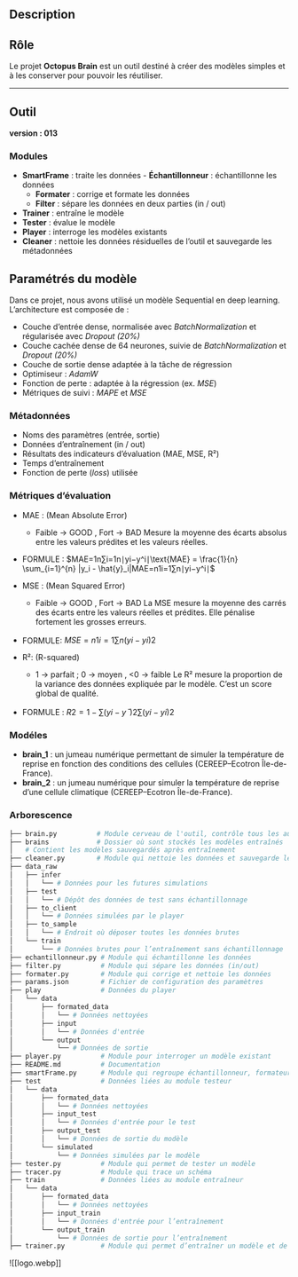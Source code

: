
## Description

## Rôle
Le projet **Octopus Brain** est un outil destiné à créer des modèles simples et à les conserver pour pouvoir les réutiliser.

--- 

## Outil
**version : 013**
### Modules
- **SmartFrame** : traite les données
       - **Échantillonneur** : échantillonne les données  
    - **Formater** : corrige et formate les données
    - **Filter** : sépare les données en deux parties (in / out)
- **Trainer** : entraîne le modèle
- **Tester** : évalue le modèle
- **Player** : interroge les modèles existants
- **Cleaner** : nettoie les données résiduelles de l’outil et sauvegarde les métadonnées
## Paramétrés du modèle
Dans ce projet, nous avons utilisé un modèle Sequential en deep learning.  
L’architecture est composée de :
- Couche d’entrée dense, normalisée avec _BatchNormalization_ et régularisée avec _Dropout (20%)_
- Couche cachée dense de 64 neurones, suivie de _BatchNormalization_ et _Dropout (20%)_
- Couche de sortie dense adaptée à la tâche de régression
- Optimiseur : _AdamW_
- Fonction de perte : adaptée à la régression (ex. _MSE_)
- Métriques de suivi : _MAPE_ et _MSE_

### Métadonnées
- Noms des paramètres (entrée, sortie)
- Données d’entraînement (in / out)
- Résultats des indicateurs d’évaluation (MAE, MSE, R²)
- Temps d’entraînement
- Fonction de perte (_loss_) utilisée
### Métriques d’évaluation
- MAE : (Mean Absolute Error)
	- Faible -> GOOD , Fort -> BAD
	Mesure la moyenne des écarts absolus entre les valeurs prédites et les valeurs réelles.
- FORMULE :
	$MAE=1n∑i=1n∣yi−y^i∣\text{MAE} = \frac{1}{n} \sum_{i=1}^{n} |y_i - \hat{y}_i|MAE=n1​i=1∑n​∣yi​−y^​i​∣$

- MSE : (Mean Squared Error) 
	-  Faible -> GOOD , Fort -> BAD
	La MSE mesure la moyenne des carrés des écarts entre les valeurs réelles et prédites. Elle pénalise fortement les grosses erreurs.
- FORMULE:
	$MSE=n1​i=1∑n​(yi​−y^​i​)2$
	
- R²: (R-squared) 
	- 1 -> parfait ; 0 -> moyen , <0 -> faible
	Le R² mesure la proportion de la variance des données expliquée par le modèle. C’est un score global de qualité.
- FORMULE : 
	$R2=1−∑(yi​−yˉ​)2∑(yi​−y^​i​)2​$

### Modéles
- **brain_1** : un jumeau numérique permettant de simuler la température de reprise en fonction des conditions des cellules (CEREEP–Ecotron Île-de-France).
- **brain_2** : un jumeau numérique pour simuler la température de reprise d’une cellule climatique (CEREEP–Ecotron Île-de-France).


### Arborescence
```bash
├── brain.py          # Module cerveau de l'outil, contrôle tous les autres modules
├── brains            # Dossier où sont stockés les modèles entraînés
│   # Contient les modèles sauvegardés après entraînement
├── cleaner.py        # Module qui nettoie les données et sauvegarde les métadonnées
├── data_raw
│   ├── infer
│   │   └── # Données pour les futures simulations
│   ├── test
│   │   └── # Dépôt des données de test sans échantillonnage
│   ├── to_client
│   │   └── # Données simulées par le player
│   ├── to_sample
│   │   └── # Endroit où déposer toutes les données brutes
│   └── train
│       └── # Données brutes pour l’entraînement sans échantillonnage
├── echantillonneur.py # Module qui échantillonne les données
├── filter.py          # Module qui sépare les données (in/out)
├── formater.py        # Module qui corrige et nettoie les données
├── params.json        # Fichier de configuration des paramètres
├── play               # Données du player
│   └── data
│       ├── formated_data
│       │   └── # Données nettoyées
│       ├── input
│       │   └── # Données d'entrée
│       └── output
│           └── # Données de sortie
├── player.py          # Module pour interroger un modèle existant
├── README.md          # Documentation
├── smartFrame.py      # Module qui regroupe échantillonneur, formateur et filtre
├── test               # Données liées au module testeur
│   └── data
│       ├── formated_data
│       │   └── # Données nettoyées
│       ├── input_test
│       │   └── # Données d'entrée pour le test
│       ├── output_test
│       │   └── # Données de sortie du modèle
│       └── simulated
│           └── # Données simulées par le modèle
├── tester.py          # Module qui permet de tester un modèle
├── tracer.py          # Module qui trace un schéma
├── train              # Données liées au module entraîneur
│   └── data
│       ├── formated_data
│       │   └── # Données nettoyées
│       ├── input_train
│       │   └── # Données d'entrée pour l’entraînement
│       └── output_train
│           └── # Données de sortie pour l’entraînement
├── trainer.py         # Module qui permet d’entraîner un modèle et de l’enregistrer
```


![[logo.webp]]





